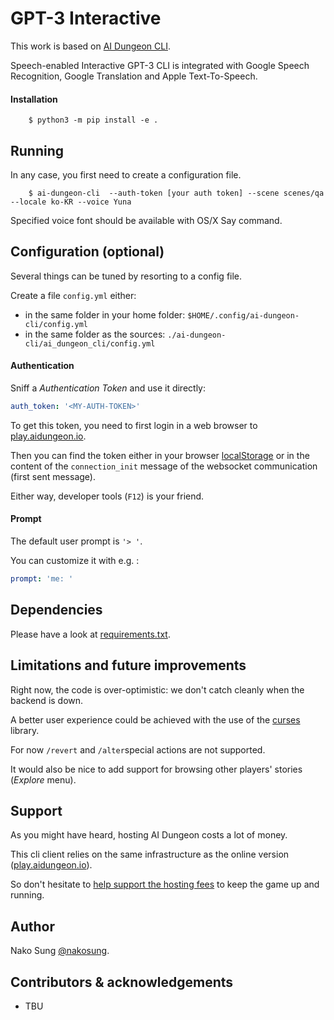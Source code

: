 # GPT-3 Interactive

This work is based on [AI Dungeon CLI](https://github.com/Eigenbahn/ai-dungeon-cli).

Speech-enabled Interactive GPT-3 CLI is integrated with Google Speech Recognition, Google Translation and Apple Text-To-Speech.

#### Installation

```
    $ python3 -m pip install -e .
```

## Running

In any case, you first need to create a configuration file.


```
    $ ai-dungeon-cli  --auth-token [your auth token] --scene scenes/qa --locale ko-KR --voice Yuna
```

Specified voice font should be available with OS/X Say command.

## Configuration (optional)

Several things can be tuned by resorting to a config file.

Create a file `config.yml` either:

 - in the same folder in your home folder: `$HOME/.config/ai-dungeon-cli/config.yml`
 - in the same folder as the sources: `./ai-dungeon-cli/ai_dungeon_cli/config.yml`


#### Authentication

Sniff a _Authentication Token_ and use it directly:

```yaml
auth_token: '<MY-AUTH-TOKEN>'
```

To get this token, you need to first login in a web browser to [play.aidungeon.io](https://play.aidungeon.io/).

Then you can find the token either in your browser [localStorage](https://developer.mozilla.org/en-US/docs/Web/API/Window/localStorage) or in the content of the `connection_init` message of the websocket communication (first sent message).

Either way, developer tools (`F12`) is your friend.


#### Prompt

The default user prompt is `'> '`.

You can customize it with e.g. :

```yaml
prompt: 'me: '
```


## Dependencies

Please have a look at [requirements.txt](./requirements.txt).


## Limitations and future improvements

Right now, the code is over-optimistic: we don't catch cleanly when the backend is down.

A better user experience could be achieved with the use of the [curses](https://docs.python.org/3/library/curses.html) library.

For now `/revert` and `/alter`special actions are not supported.

It would also be nice to add support for browsing other players' stories (_Explore_ menu).


## Support

As you might have heard, hosting AI Dungeon costs a lot of money.

This cli client relies on the same infrastructure as the online version ([play.aidungeon.io](https://play.aidungeon.io/)).

So don't hesitate to [help support the hosting fees](https://aidungeon.io/) to keep the game up and running.


## Author

Nako Sung [@nakosung](https://github.com/nakosung).


## Contributors & acknowledgements

 - TBU
 

